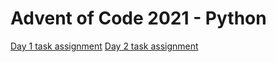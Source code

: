 # Advent of Code 2021 - Python
[Day 1 task assignment](https://adventofcode.com/2021/day/1)
[Day 2 task assignment](https://adventofcode.com/2021/day/2)